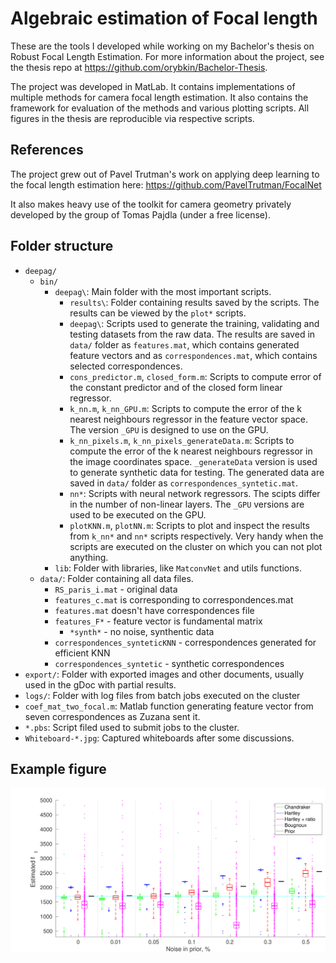 # Algebraic estimation of Focal length 

These are the tools I developed while working on my Bachelor's thesis on Robust Focal Length Estimation. For more information about the project, see the thesis repo at https://github.com/orybkin/Bachelor-Thesis.

The project was developed in MatLab. It contains implementations of multiple methods for camera focal length estimation. It also contains the framework for evaluation of the methods and various plotting scripts. All figures in the thesis are reproducible via respective scripts.

## References
The project grew out of Pavel Trutman's work on applying deep learning to the focal length estimation here: https://github.com/PavelTrutman/FocalNet

It also makes heavy use of the toolkit for camera geometry privately developed by the group of Tomas Pajdla (under a free license).

## Folder structure ##
 - `deepag/`
   - `bin/`
     - `deepag\`: Main folder with the most important scripts.
       - `results\`: Folder containing results saved by the scripts. The results can be viewed by the `plot*` scripts.
       - `deepag\`: Scripts used to generate the training, validating and testing datasets from the raw data. The results are saved in `data/` folder as `features.mat`, which contains generated feature vectors and as `correspondences.mat`, which contains selected correspondences.
       - `cons_predictor.m`, `closed_form.m`: Scripts to compute error of the constant predictor and of the closed form linear regressor.
       - `k_nn.m`, `k_nn_GPU.m`: Scripts to compute the error of the k nearest neighbours regressor in the feature vector space. The version `_GPU` is designed to use on the GPU. 
       - `k_nn_pixels.m`, `k_nn_pixels_generateData.m`: Scripts to compute the error of the k nearest neighbours regressor in the image coordinates space. `_generateData` version is used to generate synthetic data for testing. The generated data are saved in `data/` folder as `correspondences_syntetic.mat`.
       - `nn*`: Scripts with neural network regressors. The scipts differ in the number of non-linear layers. The `_GPU` versions are used to be executed on the GPU.
       - `plotKNN.m`, `plotNN.m`: Scripts to plot and inspect the results from `k_nn*` and `nn*` scripts respectively. Very handy when the scripts are executed on the cluster on which you can not plot anything.
     - `lib`: Folder with libraries, like `MatconvNet` and utils functions.
   - `data/`: Folder containing all data files.
	 - `RS_paris_i.mat` - original data
	 - `features_c.mat` is corresponding to correspondences.mat
	 - `features.mat` doesn't have correspondences file
	 - `features_F*` - feature vector is fundamental matrix
	   - `*synth*` - no noise, synthentic data
	 - `correspondences_synteticKNN` - correspondences generated for efficient KNN
	 - `correspondences_syntetic` - synthetic correspondences
 - `export/`: Folder with exported images and other documents, usually used in the gDoc with partial results.
 - `logs/`: Folder with log files from batch jobs executed on the cluster
 - `coef_mat_two_focal.m`: Matlab function generating feature vector from seven correspondences as Zuzana sent it.
 - `*.pbs`: Script filed used to submit jobs to the cluster.
 - `Whiteboard-*.jpg`: Captured whiteboards after some discussions.

## Example figure

![alt text](https://github.com/orybkin/AlFocal/blob/master/results/opt_comp_f1.jpg "Figure")
